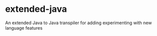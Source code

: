 # extended-java
An extended Java to Java transpiler for adding experimenting with new language features

